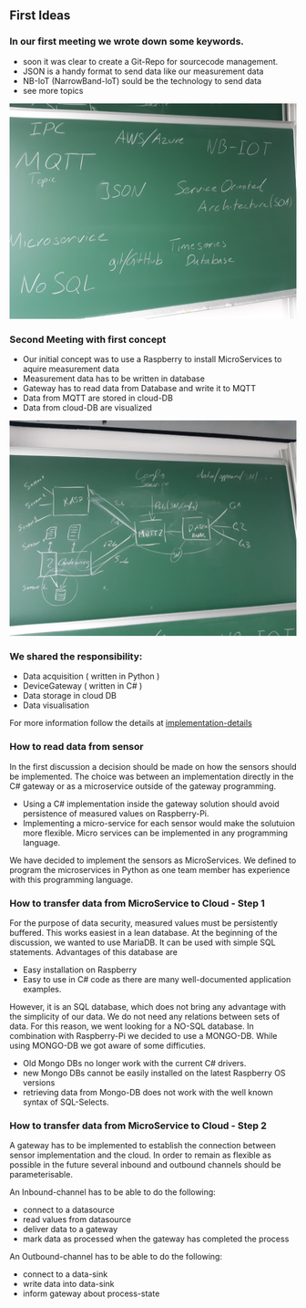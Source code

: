 <div id="top"></div>

<br />

## First Ideas

### In our first meeting we wrote down some keywords.

* soon it was clear to create a Git-Repo for sourcecode management.
* JSON is a handy format to send data like our measurement data
* NB-IoT (NarrowBand-IoT) sould be the technology to send data
* see more topics 

![Topics we discussed][topics]

### Second Meeting with first concept

* Our initial concept was to use a Raspberry to install MicroServices to aquire measurement data
* Measurement data has to be written in database
* Gateway has to read data from Database and write it to MQTT
* Data from MQTT are stored in cloud-DB
* Data from cloud-DB are visualized

![Idea of Architecture][architecture]

### We shared the responsibility:

* Data acquisition  ( written in Python )
* DeviceGateway ( written in C# )
* Data storage in cloud DB
* Data visualisation

For more information follow the details at <a href="IMPLEMENTATION_OV.md">implementation-details</a>

### How to read data from sensor

In the first discussion a decision should be made on how the sensors should be implemented.
The choice was between an implementation directly in the C# gateway or as a microservice outside of the gateway programming.

* Using a C# implementation inside the gateway solution should avoid persistence of measured values on Raspberry-Pi.
* Implementing a micro-service for each sensor would make the solutuion more flexible.
  Micro services can be implemented in any programming language.

We have decided to implement the sensors as MicroServices.
We defined to program the microservices in Python as one team member has experience with this programming language.


### How to transfer data from MicroService to Cloud - Step 1

For the purpose of data security, measured values must be persistently buffered.
This works easiest in a lean database.
At the beginning of the discussion, we wanted to use MariaDB.
It can be used with simple SQL statements. 
Advantages of this database are 
* Easy installation on Raspberry
* Easy to use in C# code as there are many well-documented application examples.

However, it is an SQL database, which does not bring any advantage with the simplicity of our data.
We do not need any relations between sets of data.
For this reason, we went looking for a NO-SQL database.
In combination with Raspberry-Pi we decided to use a MONGO-DB.
While using MONGO-DB we got aware of some difficuties.
* Old Mongo DBs no longer work with the current C# drivers.
* new Mongo DBs cannot be easily installed on the latest Raspberry OS versions
* retrieving data from Mongo-DB does not work with the well known syntax of SQL-Selects.

### How to transfer data from MicroService to Cloud - Step 2

A gateway has to be implemented to establish the connection between sensor implementation and the cloud.
In order to remain as flexible as possible in the future several inbound and outbound channels should be parameterisable.

An Inbound-channel has to be able to do the following:
* connect to a datasource
* read values from datasource
* deliver data to a gateway
* mark data as processed when the gateway has completed the process

An Outbound-channel has to be able to do the following:
* connect to a data-sink
* write data into data-sink
* inform gateway about process-state

[topics]: images/Topics.png
[architecture]: images/Architecture.png